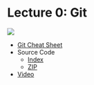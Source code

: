 # Lecture 0: Git

[![](https://cdn.cs50.net/web/2018/spring/lectures/0/lecture0-360p.png)](https://video.cs50.net/web/2018/spring/lectures/0)

- [Git Cheat Sheet](https://education.github.com/git-cheat-sheet-education.pdf)
- Source Code
    - [Index](https://cdn.cs50.net/web/2018/spring/lectures/0/src0/)
    - [ZIP](https://cdn.cs50.net/web/2018/spring/lectures/0/src0.zip)
- [Video](https://video.cs50.net/web/2018/spring/lectures/0)